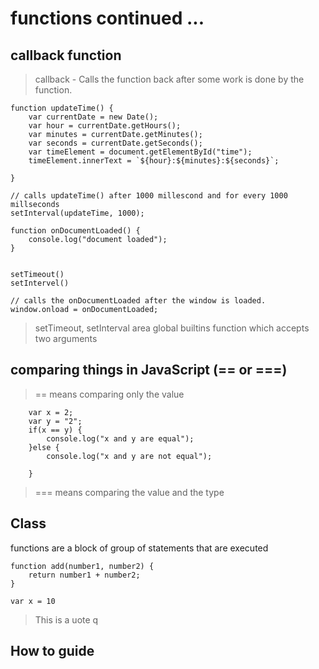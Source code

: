 # functions continued ...

## callback function


 >  callback - Calls the function back after some work is done by the function.


```
function updateTime() {
    var currentDate = new Date();
    var hour = currentDate.getHours();
    var minutes = currentDate.getMinutes();
    var seconds = currentDate.getSeconds();
    var timeElement = document.getElementById("time");
    timeElement.innerText = `${hour}:${minutes}:${seconds}`;

}

// calls updateTime() after 1000 millescond and for every 1000 millseconds
setInterval(updateTime, 1000); 

function onDocumentLoaded() {
    console.log("document loaded");
}


setTimeout()
setIntervel()

// calls the onDocumentLoaded after the window is loaded.
window.onload = onDocumentLoaded;

 ```

 > setTimeout, setInterval area global builtins function which accepts two arguments


## comparing things in JavaScript (== or ===)

> == means comparing only the value 

```
    var x = 2;
    var y = "2";
    if(x == y) {
        console.log("x and y are equal");
    }else {
        console.log("x and y are not equal");

    }
```
> === means comparing the value and the type



## Class



 functions are a block of group of statements that are executed 

```
function add(number1, number2) {
    return number1 + number2;
}
```

``` var x = 10 ```
> This is a uote
q

## How to guide

